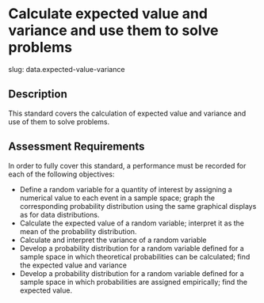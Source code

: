# Calculate expected value and variance and use them to solve problems

slug: data.expected-value-variance

## Description
This standard covers the calculation of expected value and variance and use of them to solve problems.

## Assessment Requirements
In order to fully cover this standard, a performance must be recorded for each of the following objectives:

- Define a random variable for a quantity of interest by assigning a numerical value to each event in a sample space; graph the corresponding probability distribution using the same graphical displays as for data distributions.
- Calculate the expected value of a random variable; interpret it as the mean of the probability distribution.
- Calculate and interpret the variance of a random variable
- Develop a probability distribution for a random variable defined for a sample space in which theoretical probabilities can be calculated; find the expected value and variance
- Develop a probability distribution for a random variable defined for a sample space in which probabilities are assigned empirically; find the expected value. 
